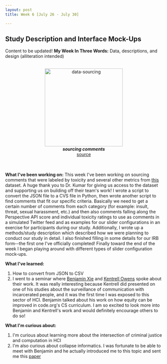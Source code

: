 ```yaml
---
layout: post
title: Week 6 [July 26 - July 30]

---
```


## Study Description and Interface Mock-Ups

Content to be updated! 
**My Week In Three Words:** Data, descriptions, and design (alliteration intended)
<br><br>
<center><img src="https://yjqian02.github.io/alicezhang-dreu/images/data-sourcing.jpg" alt="data-sourcing" width="250"/></center>

<!-- centering image desciption -->
<div style="text-align:center">    
  <b><i> sourcing comments </i></b>
</div>

<!-- centering image link -->
<div style="text-align:center">    
  <a href="https://www.ozassignments.com/solution/hi6008-data-collection-and-analysis-assignment-help">source</a>
</div>

<br><br>
**What I've been working on:** This week I've been working on sourcing comments that were labeled by toxicity and several other metrics from [this](https://data.esrg.stanford.edu/study/toxicity-perspectives) dataset. A huge thank you to Dr. Kumar for giving us access to the dataset and supporting us on building off their team's work! I wrote a script to convert the JSON file to a CVS file in Python, then wrote another script to find comments that fit our specific criteria. Basically we need to get a certain number of comments from each category (for example: insult, threat, sexual harassment, etc.) and then also comments falling along the Perspective API score and individual toxicity ratings to use as comments in a simulated Twitter feed and as examples for our slider configurations in an exercise for participants during our study. Additionally, I wrote up a methods/study description which described how we were planning to conduct our study in detail. I also finished filling in some details for our IRB form--the first one I've officially completed! Finally toward the end of the week I began playing around with different types of slider configuration mock-ups. 


**What I've learned:**
1. How to convert from JSON to CSV
2. I went to a seminar where [Benjamin Xie](https://www.benjixie.com/) and [Kentrell Owens](https://homes.cs.washington.edu/~kentrell/) spoke about their work. It was really interesting because Kentrell did presented on one of his studies about the surveillance of communication with incarcerated people, and it was the first time I was exposed to this sector of HCI. Benjamin talked about his work on how equity can be improved in code.org's CS curriculum. I am so excited to look more into Benjamin and Kentrell's work and would definitely encourage others to do so!

**What I'm curious about:**
1. I'm curious about learning more about the intersection of criminal justice and computation in HCI
2. I'm also curious about collapse informatics. I was fortunate to be able to meet with Benjamin and he actually introduced me to this topic and sent me this [paper](https://dl.acm.org/doi/10.1145/2493431)
